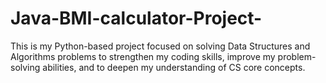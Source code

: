 # Java-BMI-calculator-Project-
This is my Python-based project focused on solving Data Structures and Algorithms problems to strengthen my coding skills, improve my problem-solving abilities, and to deepen my understanding of CS core concepts.
